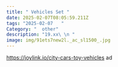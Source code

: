 ```yaml
---
title: " Vehicles Set "
date: 2025-02-07T08:05:59.211Z
tags: "2025-02-07   "
Category: "  other"
description: "19.xx\ \n "
image: img/91ets7new2l._ac_sl1500_.jpg
---
```

 
https://joylink.io/city-cars-toy-vehicles  ad